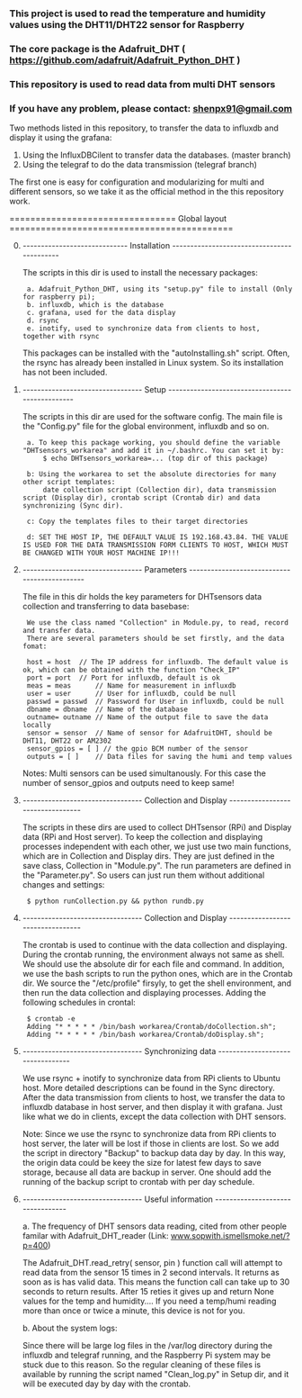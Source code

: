 ### This project is used to read the temperature and humidity values using the DHT11/DHT22 sensor for Raspberry
### The core package is the Adafruit_DHT ( https://github.com/adafruit/Adafruit_Python_DHT )
### This repository is used to read data from multi DHT sensors
### If you have any problem, please contact: shenpx91@gmail.com

Two methods listed in this repository, to transfer the data to influxdb and display it using the grafana:

1. Using the InfluxDBCilent to transfer data the databases. (master branch)
2. Using the telegraf to do the data transmission           (telegraf branch) 

The first one is easy for configuration and modularizing for multi and different sensors,
so we take it as the official method in the this repository work.

================================ Global layout ===========================================

0. ----------------------------- Installation  -------------------------------------------

	The scripts in this dir is used to install the necessary packages:

		a. Adafruit_Python_DHT, using its "setup.py" file to install (Only for raspberry pi);
		b. influxdb, which is the database
		c. grafana, used for the data display
		d. rsync
		e. inotify, used to synchronize data from clients to host, together with rsync
	
	This packages can be installed with the "autoInstalling.sh" script. Often, the rsync has
	already been installed in Linux system. So its installation has not been included.
	

1. --------------------------------- Setup ------------------------------------------------

	The scripts in this dir are used for the software config. The main file is the "Config.py" file
	for the global environment, influxdb and so on.

		a. To keep this package working, you should define the variable "DHTsensors_workarea" and add it in ~/.bashrc. You can set it by:
			$ echo DHTsensors_workarea=... (top dir of this package)

		b: Using the workarea to set the absolute directories for many other script templates:
			date collection script (Collection dir), data transmission script (Display dir), crontab script (Crontab dir) and data synchronizing (Sync dir).

		c: Copy the templates files to their target directories

		d: SET THE HOST IP, THE DEFAULT VALUE IS 192.168.43.84. THE VALUE IS USED FOR THE DATA TRANSMISSION FORM CLIENTS TO HOST, WHICH MUST BE CHANGED WITH YOUR HOST MACHINE IP!!!


2. --------------------------------- Parameters ---------------------------------------------

	The file in this dir holds the key parameters for DHTsensors data collection and transferring to data basebase:

    	We use the class named "Collection" in Module.py, to read, record and transfer data.
    	There are several parameters should be set firstly, and the data fomat:

		host = host	 // The IP address for influxdb. The default value is ok, which can be obtained with the function "Check_IP"
		port = port	 // Port for influxdb, default is ok
		meas = meas      // Name for measurement in influxdb
		user = user      // User for influxdb, could be null
		passwd = passwd  // Password for User in influxdb, could be null
		dbname = dbname  // Name of the database
		outname= outname // Name of the output file to save the data locally
		sensor = sensor	 // Name of sensor for AdafruitDHT, should be DHT11, DHT22 or AM2302
		sensor_gpios = [ ] // the gpio BCM number of the sensor
		outputs = [ ]	 // Data files for saving the humi and temp values
	
	Notes: Multi sensors can be used simultanously. For this case the number of sensor_gpios and outputs need to keep same!


3. --------------------------------- Collection and Display ---------------------------------

	The scripts in these dirs are used to collect DHTsensor (RPi) and Display data (RPi and Host server).
	To keep the collection and displaying processes independent with each other, we just use two main functions,
	which are in Collection and Display dirs. They are just defined in the save class, Collection in "Module.py".
	The run parameters are defined in the "Parameter.py". So users can just run them without additional changes and settings:

		$ python runCollection.py && python rundb.py




4. --------------------------------- Collection and Display ---------------------------------

	The crontab is used to continue with the data collection and displaying. During the crontab running, the environment always not same as shell. We should use the absolute dir for each file and command. In addition, we use the bash scripts to run the python ones, which are in the Crontab dir. We source the "/etc/profile" firsyly, to get the shell environment, and then run the data collection and displaying processes. Adding the following schedules in crontal:

		$ crontab -e
		Adding "* * * * * /bin/bash workarea/Crontab/doCollection.sh";
		Adding "* * * * * /bin/bash workarea/Crontab/doDisplay.sh";


5. --------------------------------- Synchronizing data  ---------------------------------

	We use rsync + inotify to synchronize data from RPi clients to Ubuntu host. More detailed descriptions can be found in the Sync directory.
	After the data transmission from clients to host, we transfer the data to influxdb database in host server, and then display it with grafana. Just like what we do in clients, except the data collection with DHT sensors.

	Note: Since we use the rsync to synchronize data from RPi clients to host server, the later will be lost if those in clients are lost. So we add the script in directory "Backup" to backup data day by day. In this way, the origin data could be keey the size for latest few days to save storage, because all data are backup in server. One should add the running of the backup script to crontab with per day schedule.



6. --------------------------------- Useful information  ---------------------------------

	a. The frequency of DHT sensors data reading, cited from other people familar with Adafruit_DHT_reader (Link:	www.sopwith.ismellsmoke.net/?p=400) 

	The Adafruit_DHT.read_retry( sensor, pin ) function call will attempt to read data from the sensor 15 times in 2 second intervals. It returns as soon as is has valid data. This means the function call can take up to 30 seconds to return results. After 15 reties it gives up and return None values for the temp and humidity.... If you need a temp/humi reading more than once or twice a minute, this device is not for you.


	b. About the system logs: 

	Since there will be large log files in the /var/log directory during the influxdb and telegraf running, and the Raspberry Pi system may be stuck due to this reason. So the regular cleaning of these files is available by running the script named "Clean_log.py" in Setup dir, and it will be executed day by day with the crontab.

